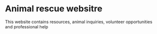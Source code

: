 # Animal rescue websitre
This website contains resources, animal inquiries, volunteer opportunities and professional help
